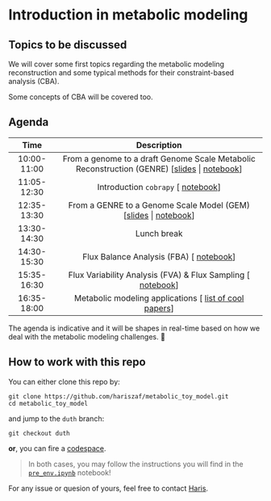 # Introduction in metabolic modeling

## Topics to be discussed

We will cover some first topics regarding the metabolic modeling reconstruction and
some typical methods for their constraint-based analysis (CBA). 

Some concepts of CBA will be covered too. 


## Agenda

|    Time     |                           Description                            |
|:-----------:|:----------------------------------------------------------------:|
| 10:00-11:00 | From a genome to a draft Genome Scale Metabolic Reconstruction (GENRE)  [[slides](https://docs.google.com/presentation/d/1w0fhaz9G74UtEp7qEqdKYbYJpboj_SXjU-J2IxFrlhs/edit?usp=sharing) \| [notebook](./Antony2025/reconstructingDraftGSMMs.ipynb)] |
| 11:05-12:30 | Introduction `cobrapy`  [ [notebook](./Antony2025/introductionToCOBRApy.ipynb)] |
| 12:35-13:30 | From a GENRE to a Genome Scale Model (GEM) [[slides](https://docs.google.com/presentation/d/1w0fhaz9G74UtEp7qEqdKYbYJpboj_SXjU-J2IxFrlhs/view#slide=id.g352c3d09db5_1_13) \| [notebook]()] |
| 13:30-14:30 | Lunch break                                                      |
| 14:30-15:30 | Flux Balance Analysis (FBA)   [ [notebook](./Antony2025/computationalMethods.ipynb#FBA)] |
| 15:35-16:30 | Flux Variability Analysis (FVA) & Flux Sampling    [ [notebook]()] |
| 16:35-18:00 | Metabolic modeling applications  [ [list of cool papers](https://docs.google.com/presentation/d/1mEi3MnA62Jjuz-gi8490Hy-NDIzexRPQSEFOJJpAhag/edit?usp=sharing)] |


The agenda is indicative and it will be shapes in real-time based on how we deal with the metabolic modeling challenges. :rocket:


## How to work with this repo 

You can either clone this repo by: 


    git clone https://github.com/hariszaf/metabolic_toy_model.git
    cd metabolic_toy_model

and jump to the `duth` branch:

    git checkout duth


**or**, you can fire a [codespace](https://github.com/features/codespaces). 


> In both cases, you may follow the instructions you will find in the [`pre_env.ipynb`](./prep_env.ipynb) notebook!


For any issue or quesion of yours, feel free to contact [Haris](mailto:haris.zafeiropoulos@kuleuven.be).


